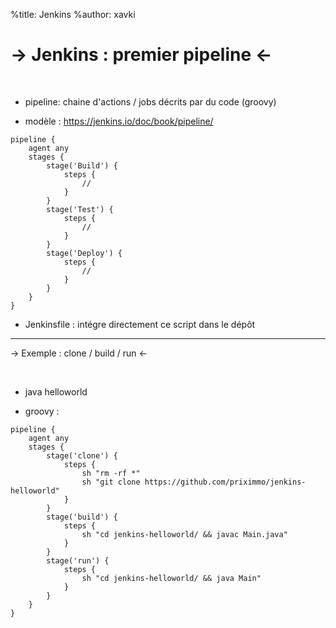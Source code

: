 %title: Jenkins
%author: xavki

-> Jenkins : premier pipeline <-
========


<br>


* pipeline: chaine d'actions / jobs décrits par du code (groovy)


* modèle : https://jenkins.io/doc/book/pipeline/

```
pipeline {
    agent any 
    stages {
        stage('Build') { 
            steps {
                // 
            }
        }
        stage('Test') { 
            steps {
                // 
            }
        }
        stage('Deploy') { 
            steps {
                // 
            }
        }
    }
}
```

* Jenkinsfile : intégre directement ce script dans le dépôt


--------------------------------------------------------------------------------------------


-> Exemple : clone / build / run <-



<br>


* java helloworld


* groovy :

```
pipeline {
    agent any 
    stages {
        stage('clone') { 
            steps {
                sh "rm -rf *"
                sh "git clone https://github.com/priximmo/jenkins-helloworld"
            }
        }
        stage('build') { 
            steps {
                sh "cd jenkins-helloworld/ && javac Main.java"
            }
        }
        stage('run') { 
            steps {
                sh "cd jenkins-helloworld/ && java Main"
            }
        }
    }
}
```
